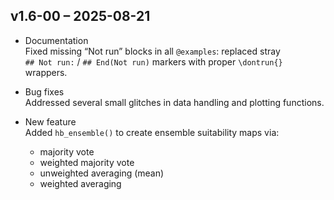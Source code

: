 ## v1.6-00 – 2025-08-21

- Documentation  
  Fixed missing “Not run” blocks in all `@examples`: replaced stray  
  `## Not run:` / `## End(Not run)` markers with proper `\dontrun{}` wrappers.

- Bug fixes  
  Addressed several small glitches in data handling and plotting functions.

- New feature  
  Added `hb_ensemble()` to create ensemble suitability maps via:
  - majority vote  
  - weighted majority vote  
  - unweighted averaging (mean)  
  - weighted averaging 
